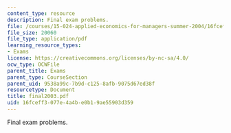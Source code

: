 ```yaml
---
content_type: resource
description: Final exam problems.
file: /courses/15-024-applied-economics-for-managers-summer-2004/16fceff3077e4a4be0b19ae55903d359_final2003.pdf
file_size: 20060
file_type: application/pdf
learning_resource_types:
- Exams
license: https://creativecommons.org/licenses/by-nc-sa/4.0/
ocw_type: OCWFile
parent_title: Exams
parent_type: CourseSection
parent_uid: 9538a99c-7b9d-c125-8afb-9075d67ed38f
resourcetype: Document
title: final2003.pdf
uid: 16fceff3-077e-4a4b-e0b1-9ae55903d359
---
```

Final exam problems.